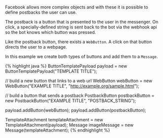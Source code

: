 Facebook allows more complex objects and with these it is possible to define postbacks the user can use.

The postback is a button that is presented to the user in the messenger. On click, a specially-defined string is sent back to the bot via the webhook api so the bot knows which button was pressed.

Like the postback button, there exists a `WebButton`. A click on that button directs the user to a webpage.

In this example we create both types of buttons and add them to a `Message`.

{% highlight java %}
ButtonTemplatePayload payload = new ButtonTemplatePayload("TEMPLATE TITLE");

// build a new button that links to a web url
WebButton webButton = new WebButton("EXAMPLE TITLE", "http://example.org/sample.html");

// build a button that sends a postback
PostbackButton postbackButton = new PostbackButton("EXAMPLE TITLE", "POSTBACK_STRING");

payload.addButton(webButton);
payload.addButton(postbackButton);

TemplateAttachment templateAttachment = new TemplateAttachment(payload);
Message imageMessage = new Message(templateAttachment);
{% endhighlight %}